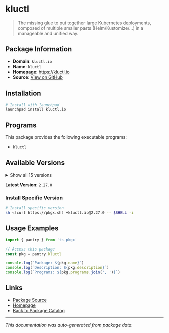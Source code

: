 # kluctl

> The missing glue to put together large Kubernetes deployments, composed of multiple smaller parts (Helm/Kustomize/...) in a manageable and unified way.

## Package Information

- **Domain**: `kluctl.io`
- **Name**: `kluctl`
- **Homepage**: https://kluctl.io
- **Source**: [View on GitHub](https://github.com/pkgxdev/pantry/tree/main/projects/kluctl.io/package.yml)

## Installation

```bash
# Install with launchpad
launchpad install kluctl.io
```

## Programs

This package provides the following executable programs:

- `kluctl`

## Available Versions

<details>
<summary>Show all 15 versions</summary>

- `2.27.0`, `2.26.0`, `2.25.1`, `2.25.0`, `2.24.1`
- `2.24.0`, `2.23.5`, `2.23.4`, `2.23.3`, `2.23.2`
- `2.23.1`, `2.23.0`, `2.22.1`, `2.22.0`, `2.21.2`

</details>

**Latest Version**: `2.27.0`

### Install Specific Version

```bash
# Install specific version
sh <(curl https://pkgx.sh) +kluctl.io@2.27.0 -- $SHELL -i
```

## Usage Examples

```typescript
import { pantry } from 'ts-pkgx'

// Access this package
const pkg = pantry.kluctl

console.log(`Package: ${pkg.name}`)
console.log(`Description: ${pkg.description}`)
console.log(`Programs: ${pkg.programs.join(', ')}`)
```

## Links

- [Package Source](https://github.com/pkgxdev/pantry/tree/main/projects/kluctl.io/package.yml)
- [Homepage](https://kluctl.io)
- [Back to Package Catalog](../../package-catalog.md)

---

*This documentation was auto-generated from package data.*
